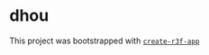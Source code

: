 # dhou

This project was bootstrapped with [`create-r3f-app`](https://github.com/RenaudROHLINGER/create-r3f-app)